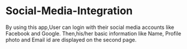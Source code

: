 # Social-Media-Integration

By using this app,User can login with their social media accounts like Facebook and Google. Then,his/her basic information like Name, Profile photo and Email id are displayed on the second page.
